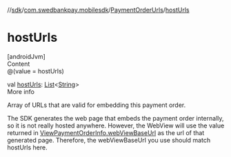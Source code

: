 //[sdk](../../../index.md)/[com.swedbankpay.mobilesdk](../index.md)/[PaymentOrderUrls](index.md)/[hostUrls](host-urls.md)



# hostUrls  
[androidJvm]  
Content  
@(value = hostUrls)  
  
val [hostUrls](host-urls.md): [List](https://kotlinlang.org/api/latest/jvm/stdlib/kotlin.collections/-list/index.html)<[String](https://kotlinlang.org/api/latest/jvm/stdlib/kotlin/-string/index.html)>  
More info  


Array of URLs that are valid for embedding this payment order.



The SDK generates the web page that embeds the payment order internally, so it is not really hosted anywhere. However, the WebView will use the value returned in [ViewPaymentOrderInfo.webViewBaseUrl](../-view-payment-order-info/web-view-base-url.md) as the url of that generated page. Therefore, the webViewBaseUrl you use should match hostUrls here.

  



